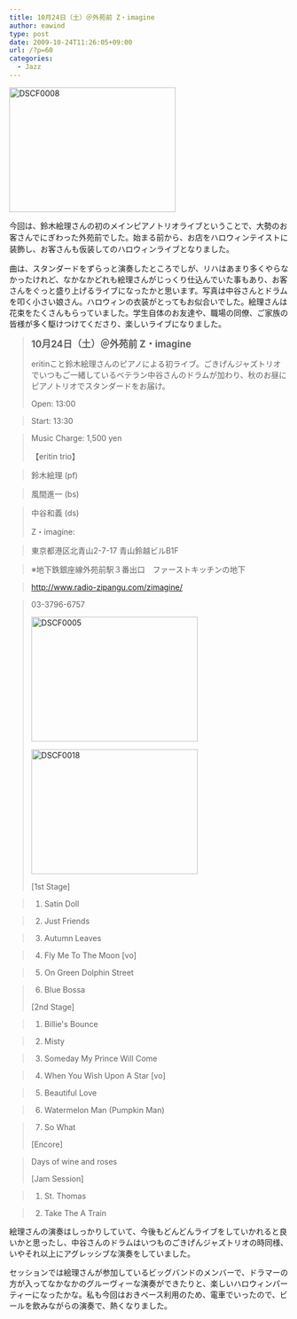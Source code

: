 ```yaml
---
title: 10月24日（土）＠外苑前 Z・imagine
author: eawind
type: post
date: 2009-10-24T11:26:05+09:00
url: /?p=60
categories:
  - Jazz
---
```

<span class="mt-enclosure mt-enclosure-image" style="display: inline;"><a href="/img/wp/2009/10/DSCF0008.jpg"><img class="alignnone size-medium wp-image-832" src="/img/wp/2009/10/DSCF0008.jpg" alt="DSCF0008" width="300" height="225" srcset="/img/wp/2009/10/DSCF0008.jpg 300w, /img/wp/2009/10/DSCF0008-1024x768.jpg 1024w, /img/wp/2009/10/DSCF0008.jpg 1280w" sizes="(max-width: 300px) 100vw, 300px" /></a></span>

<span style="line-height: 1.5;">今回は、鈴木絵理さんの初のメインピアノトリオライブということで、大勢のお客さんでにぎわった外苑前でした。始まる前から、お店をハロウィンテイストに装飾し、お客さんも仮装してのハロウィンライブとなりました。</span>

曲は、スタンダードをずらっと演奏したところでしが、リハはあまり多くやらなかったけれど、なかなかどれも絵理さんがじっくり仕込んでいた事もあり、お客さんをぐっと盛り上げるライブになったかと思います。写真は中谷さんとドラムを叩く小さい娘さん。ハロウィンの衣装がとってもお似合いでした。絵理さんは花束をたくさんもらっていました。学生自体のお友達や、職場の同僚、ご家族の皆様が多く駆けつけてくださり、楽しいライブになりました。

> **<big>10月24日（土）＠外苑前 Z・imagine</big>**
>
> eritinこと鈴木絵理さんのピアノによる初ライブ。ごきげんジャズトリオでいつもご一緒しているベテラン中谷さんのドラムが加わり、秋のお昼にピアノトリオでスタンダードをお届け。
>
> Open: 13:00

> Start: 13:30

> Music Charge: 1,500 yen
>
> 【eritin trio】

> 鈴木絵理 (pf)

> 風間進一 (bs)

> 中谷和義 (ds)
>
> Z・imagine:

> 東京都港区北青山2-7-17 青山鈴越ビルB1F

> ※地下鉄銀座線外苑前駅３番出口　ファーストキッチンの地下

> http://www.radio-zipangu.com/zimagine/

> 03-3796-6757
>
> <span class="mt-enclosure mt-enclosure-image" style="display: inline;"><a href="/img/wp/2009/10/DSCF0005.jpg"><img class="alignnone size-medium wp-image-834" src="/img/wp/2009/10/DSCF0005.jpg" alt="DSCF0005" width="300" height="225" srcset="/img/wp/2009/10/DSCF0005.jpg 300w, /img/wp/2009/10/DSCF0005-1024x768.jpg 1024w, /img/wp/2009/10/DSCF0005.jpg 1280w" sizes="(max-width: 300px) 100vw, 300px" /></a></span>
>
> <span class="mt-enclosure mt-enclosure-image" style="display: inline;"><a href="/img/wp/2009/10/DSCF0018.jpg"><img class="alignnone size-medium wp-image-835" src="/img/wp/2009/10/DSCF0018.jpg" alt="DSCF0018" width="300" height="225" srcset="/img/wp/2009/10/DSCF0018.jpg 300w, /img/wp/2009/10/DSCF0018-1024x768.jpg 1024w, /img/wp/2009/10/DSCF0018.jpg 1280w" sizes="(max-width: 300px) 100vw, 300px" /></a></span>
>
> [1st Stage]

> 1. Satin Doll

> 2. Just Friends

> 3. Autumn Leaves

> 4. Fly Me To The Moon [vo]

> 5. On Green Dolphin Street

> 6. Blue Bossa
>
> [2nd Stage]

> 1. Billie's Bounce

> 2. Misty

> 3. Someday My Prince Will Come

> 4. When You Wish Upon A Star [vo]

> 5. Beautiful Love

> 6. Watermelon Man (Pumpkin Man)

> 7. So What
>
> [Encore]

> Days of wine and roses
>
> [Jam Session]

> 1. St. Thomas

> 2. Take The A Train

絵理さんの演奏はしっかりしていて、今後もどんどんライブをしていかれると良いかと思ったし、中谷さんのドラムはいつものごきげんジャズトリオの時同様、いやそれ以上にアグレッシブな演奏をしていました。

セッションでは絵理さんが参加しているビッグバンドのメンバーで、ドラマーの方が入ってなかなかのグルーヴィーな演奏ができたりと、楽しいハロウィンパーティーになったかな。私も今回はおきベース利用のため、電車でいったので、ビールを飲みながらの演奏で、熱くなりました。
